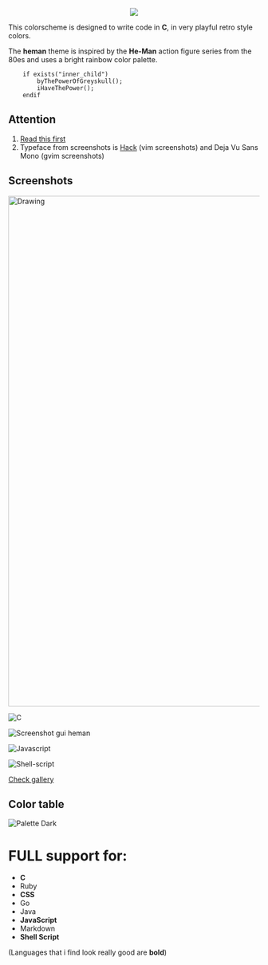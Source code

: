 <p align="center"><img src="https://i.imgur.com/ASmLjWm.png"></p>

This colorscheme is designed to write code in **C**, in very playful retro style colors.

The **heman** theme is inspired by
the **He-Man** action figure series from the 80es and uses a bright rainbow color palette.

```vim Script
    if exists("inner_child")
        byThePowerOfGreyskull();
        iHaveThePower();
    endif
```

Attention
---------

1. [Read this first](https://github.com/devnul1/heman/wiki/IMPORTANT)
2. Typeface from screenshots is [Hack](https://github.com/source-foundry/Hack) (vim screenshots) and Deja Vu Sans Mono (gvim screenshots)

Screenshots
-----------

<img src="https://i.imgur.com/3v1nMJR.jpg" alt="Drawing" style="width: 1024px;"/>

![C](https://i.imgur.com/3v1nMJR.jpg)

![Screenshot gui heman](https://i.imgur.com/DJyJXWC.jpg)

![Javascript](https://i.imgur.com/9T37voB.jpg)

![Shell-script](https://i.imgur.com/XIB0kNf.jpg)

[Check gallery](https://imgur.com/a/mRCKe)

Color table
-----------

![Palette Dark](https://i.imgur.com/kZgqHc6.jpg)


# FULL support for:
+ **C**
+ Ruby
+ **CSS**
+ Go
+ Java
+ **JavaScript**
+ Markdown
+ **Shell Script**

(Languages that i find look really good are **bold**)
